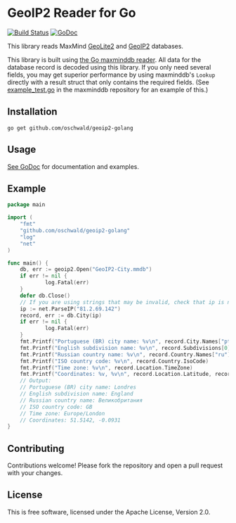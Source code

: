 # GeoIP2 Reader for Go #

[![Build Status](https://travis-ci.org/oschwald/geoip2-golang.png?branch=master)](https://travis-ci.org/oschwald/geoip2-golang)
[![GoDoc](https://godoc.org/github.com/oschwald/geoip2-golang?status.png)](https://godoc.org/github.com/oschwald/geoip2-golang)

This library reads MaxMind [GeoLite2](http://dev.maxmind.com/geoip/geoip2/geolite2/)
and [GeoIP2](http://www.maxmind.com/en/geolocation_landing) databases.

This library is built using
[the Go maxminddb reader](https://github.com/oschwald/maxminddb-golang).
All data for the database record is decoded using this library. If you only
need several fields, you may get superior performance by using maxminddb's
`Lookup` directly with a result struct that only contains the required fields.
(See [example_test.go](https://github.com/oschwald/maxminddb-golang/blob/master/example_test.go)
in the maxminddb repository for an example of this.)

## Installation ##

```
go get github.com/oschwald/geoip2-golang
```

## Usage ##

[See GoDoc](http://godoc.org/github.com/oschwald/geoip2-golang) for
documentation and examples.

## Example ##

```go
package main

import (
    "fmt"
    "github.com/oschwald/geoip2-golang"
    "log"
    "net"
)

func main() {
    db, err := geoip2.Open("GeoIP2-City.mmdb")
    if err != nil {
            log.Fatal(err)
    }
    defer db.Close()
    // If you are using strings that may be invalid, check that ip is not nil
    ip := net.ParseIP("81.2.69.142")
    record, err := db.City(ip)
    if err != nil {
            log.Fatal(err)
    }
    fmt.Printf("Portuguese (BR) city name: %v\n", record.City.Names["pt-BR"])
    fmt.Printf("English subdivision name: %v\n", record.Subdivisions[0].Names["en"])
    fmt.Printf("Russian country name: %v\n", record.Country.Names["ru"])
    fmt.Printf("ISO country code: %v\n", record.Country.IsoCode)
    fmt.Printf("Time zone: %v\n", record.Location.TimeZone)
    fmt.Printf("Coordinates: %v, %v\n", record.Location.Latitude, record.Location.Longitude)
    // Output:
    // Portuguese (BR) city name: Londres
    // English subdivision name: England
    // Russian country name: Великобритания
    // ISO country code: GB
    // Time zone: Europe/London
    // Coordinates: 51.5142, -0.0931
}
```

## Contributing ##

Contributions welcome! Please fork the repository and open a pull request
with your changes.

## License ##

This is free software, licensed under the Apache License, Version 2.0.
